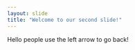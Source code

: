 ```yaml
---
layout: slide
title: "Welcome to our second slide!"
---
```

Hello people
use the left arrow to go back!



